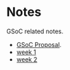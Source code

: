 # Notes

GSoC related notes.

- [GSoC Proposal](https://github.com/savq/gsoc22-proposal).
- [week 1](./week1.md)
- [week 2](./week2.md)

